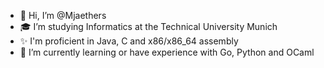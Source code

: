 - 👋 Hi, I’m @Mjaethers
- 🎓 I’m studying Informatics at the Technical University Munich
- ✨ I'm proficient in Java, C and x86/x86_64 assembly
- 🌱 I’m currently learning or have experience with Go, Python and OCaml
<!--- - 📫 How to reach me ...
--->

<!---
Mjaethers/Mjaethers is a ✨ special ✨ repository because its `README.md` (this file) appears on your GitHub profile.
You can click the Preview link to take a look at your changes.
--->

